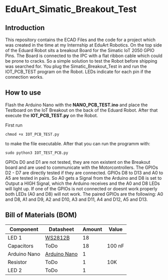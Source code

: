 # EduArt_Simatic_Breakout_Test

## Introduction

This repository contains the ECAD Files and the code for a project which was created in the time at my Internship at EduArt Robotics. On the top side of the Eduard Robot sits a breakout Board for the Simatic IoT 2050 GPIO Pins. The Board is connected to the IPC with a flat ribbon cable which could be prone to cracks. So a simple solution to test the Robot before shipping was searched for. You plug the Simatic_Breakout_Test in and run the IOT_PCB_TEST program on the Robot. LEDs indicate for each pin if the connection works.

## How to use

Flash the Arduino Nano with the **NANO_PCB_TEST.ino** and place the Testboard on the IoT Breakout on the back of the Eduard Robot. After that execute the **IOT_PCB_TEST.py** on the Robot.

First run 
```
chmod +x IOT_PCB_TEST.py
```
to make the file executable. After that you can run the programm with:
```
sudo python3 IOT_TEST_PCB.py
```

GPIOs D0 and D1 are not tested, they are non existent on the Breakout board and are used to communicate with the Motorcontrollers.
The GPIOs D2 - D7 are directly tested if they are connected. GPIOs D8 to D13 and A0 to A5 are tested in pairs. So A0 gets a Signal from the Arduino and D8 is set to Output a HIGH Signal, which the Arduino receives and the A0 and D8 LEDs will light up. If one of the GPIOs is not connected or doesnt work properly both LEDs (A0 and D8) will not work.
The paired GPIOs are the following: A0 and D8, A1 and D9, A2 and D10, A3 and D11, A4 and D12, A5 and D13.

## Bill of Materials (BOM)

| Component    | Datasheet | Amount | Value  |
| ------------ | --------- | ------ | ------ |
| LED 1        | [WS2812B](https://www.digikey.com/en/htmldatasheets/production/1829370/0/0/1/ws2812b)      | 18     |        |
| Capacitors   | ToDo      | 18     | 100 nF |
| Arduino Nano | [Arduino Nano](https://docs.arduino.cc/hardware/nano/)      | 1      |        |
| Resistor     | ToDo      | 1      | 10K    |
| LED 2        | ToDo      | 1      |        |
